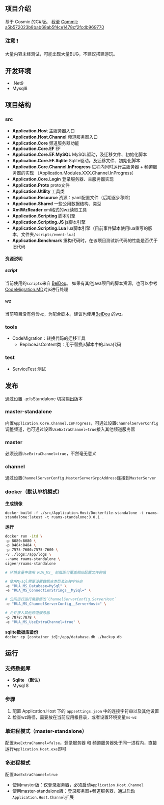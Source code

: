 
## 项目介绍

基于 Cosmic 的C#版。
截至 [Commit: a5b572023b8bab68ab5f4ce1478cf2fcdb969770](https://github.com/P0nk/Cosmic/commit/a5b572023b8bab68ab5f4ce1478cf2fcdb969770)


### 注意 ❗

大量内容未经测试，可能出现大量BUG，不建议搭建游玩。

## 开发环境

- .Net9
- Mysql8

## 项目结构

### src

- **Application.Host** 主服务器入口
- **Application.Host.Channel** 频道服务器入口
- **Application.Core** 频道服务器功能
- **Application.Core.EF** EF
- **Application.Core.EF.MySQL** MySQL驱动，及迁移文件、初始化脚本
- **Application.Core.EF.Sqlite** Sqlite驱动，及迁移文件、初始化脚本
- **Application.Core.Channel.InProgress** 进程内同时运行主服务器 + 频道服务器的实现 （Application.Modules.XXX.Channel.InProgress）
- **Application.Core.Login** 登录服务器、主服务器实现
- **Application.Proto** proto文件
- **Application.Utility** 工具类
- **Application.Resource** 资源：yaml配置文件（后期逐步移除）
- **Application.Shared** 一些公用数据结构、类型
- **XmlWzReader** xml格式的wz读取工具
- **Application.Scripting** 脚本引擎
- **Application.Scripting.JS** js脚本引擎
- **Application.Scripting.Lua** lua脚本引擎（目前事件脚本使用lua重写的版本，文件夹`/scripts/event-lua`）
- **Application.Benchmark** 重构代码时，在该项目测试新代码的性能是否优于旧代码

#### 资源说明

##### script

当前使用的`scripts`来自 [BeiDou](https://github.com/BeiDouMS/BeiDou-Server)。
如果有其他java项目的脚本资源，也可以参考[CodeMigration.MD](https://github.com/sigeer/RuaMS/blob/master/docs/CodeMigration.MD#js)对js进行处理

##### wz

当前项目没有包含`wz`，为配合脚本，建议也使用[BeiDou](https://github.com/BeiDouMS/BeiDou-Server) 的wz。

### tools

- CodeMigration：转换代码的迁移工具
	- ReplaceJsContent类：用于替换js脚本中的Java代码

### test

- ServiceTest 测试

## 发布

通过设置 -p:IsStandalone 切换输出版本

### master-standalone

内置`Application.Core.Channel.InProgress`，可通过设置`ChannelServerConfig`调整频道，也可通过设置`UseExtraChannel=true`接入其他频道服务器

### master

必须设置`UseExtraChannel=true`，不然毫无意义

### channel

通过设置`ChannelServerConfig.MasterServerGrpcAddress`连接到`MasterServer`

### docker（默认单机模式）

**生成镜像**

`docker build -f ./src/Application.Host/Dockerfile-standalone -t ruams-standalone:latest -t ruams-standalone:0.0.1 .`

**运行**

```bash
docker run -itd \
-p 8080:8080 \
-p 8484:8484 \
-p 7575-7600:7575-7600 \
-v ./logs:/app/logs \
--name ruams-standalone \
sigeer/ruams-standalone

# 环境变量中使用 RUA_MS_ 前缀即可覆盖相应配置文件的值

# 使用Mysql需要设置数据库类型及连接字符串
-e "RUA_MS_Database=MySql" \
-e "RUA_MS_ConnectionStrings__MySql=" \

# 公网运行运行需要修改`ChannelServerConfig.ServerHost`
-e "RUA_MS_ChannelServerConfig__ServerHost=" \

# 允许接入其他频道服务器
-p 7878:7878 \
-e "RUA_MS_UseExtraChannel=true" \
```

**sqlite数据库备份**  
`docker cp [container_id]:/app/database.db ./backup.db`

## 运行

### 支持数据库

- **Sqlite （默认）**
- Mysql 8

### 步骤

1. 配置 Application.Host 下的 `appsettings.json` 中的连接字符串以及其他设置
2. 检查wz路径，需要放在当前应用根目录，或者设置环境变量`ms-wz`

### 单进程模式（master-standalone）

配置`UseExtraChannel=false`，登录服务器 和 频道服务器处于同一进程内，直接运行`Application.Host.exe`即可


### 多进程模式

配置`UseExtraChannel=true`

- 使用master版：仅登录服务器，必须启动`Application.Host.Channel`
- 使用master-standalone版：登录服务器+频道服务器，通过启动`Application.Host.Channel`扩展